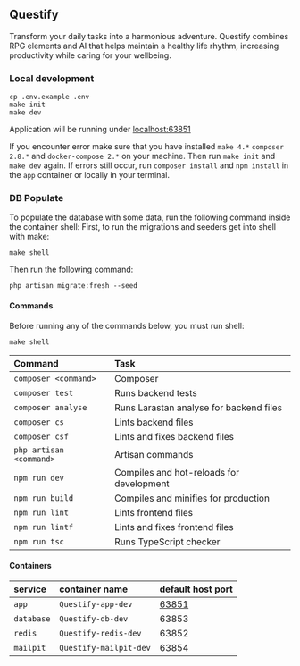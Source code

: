 ## Questify

Transform your daily tasks into a harmonious adventure. Questify combines RPG elements and AI that helps maintain a healthy life rhythm, increasing productivity while caring for your wellbeing.

### Local development
```
cp .env.example .env
make init
make dev
```
Application will be running under [localhost:63851](localhost:63851)

If you encounter error make sure that you have installed `make 4.*` `composer 2.8.*` and `docker-compose 2.*` on your machine.
Then run `make init` and `make dev` again.
If errors still occur, run `composer install` and `npm install` in the `app` container or locally in your terminal.

### DB Populate

To populate the database with some data, run the following command inside the container shell:
First, to run the migrations and seeders get into shell with make: 
```
make shell
```
Then run the following command:
```
php artisan migrate:fresh --seed
```

#### Commands
Before running any of the commands below, you must run shell:
```
make shell
```

| Command                 | Task                                        |
|:------------------------|:--------------------------------------------|
| `composer <command>`    | Composer                                    |
| `composer test`         | Runs backend tests                          |
| `composer analyse`      | Runs Larastan analyse for backend files     |
| `composer cs`           | Lints backend files                         |
| `composer csf`          | Lints and fixes backend files               |
| `php artisan <command>` | Artisan commands                            |
| `npm run dev`           | Compiles and hot-reloads for development    |
| `npm run build`         | Compiles and minifies for production        |
| `npm run lint`          | Lints frontend files                        |
| `npm run lintf`         | Lints and fixes frontend files              |
| `npm run tsc`           | Runs TypeScript checker                     |


#### Containers

| service    | container name            | default host port               |
|:-----------|:--------------------------|:--------------------------------|
| `app`      | `Questify-app-dev`     | [63851](http://localhost:63851) |
| `database` | `Questify-db-dev`      | 63853                           |
| `redis`    | `Questify-redis-dev`   | 63852                           |
| `mailpit`  | `Questify-mailpit-dev` | 63854                           |
